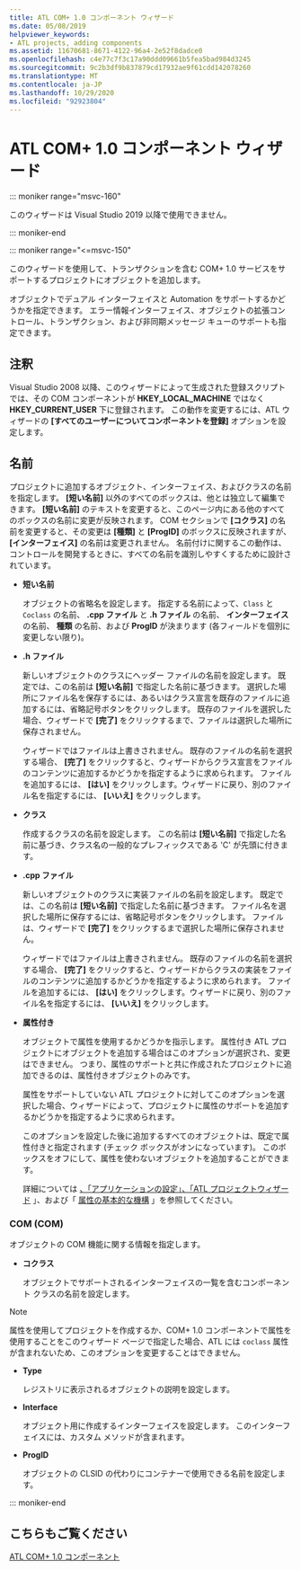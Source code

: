 ```yaml
---
title: ATL COM+ 1.0 コンポーネント ウィザード
ms.date: 05/08/2019
helpviewer_keywords:
- ATL projects, adding components
ms.assetid: 11670681-8671-4122-96a4-2e52f8dadce0
ms.openlocfilehash: c4e77c7f3c17a90ddd09661b5fea5bad984d3245
ms.sourcegitcommit: 9c2b3df9b837879cd17932ae9f61cdd142078260
ms.translationtype: MT
ms.contentlocale: ja-JP
ms.lasthandoff: 10/29/2020
ms.locfileid: "92923804"
---
```

# <a name="atl-com-10-component-wizard"></a>ATL COM+ 1.0 コンポーネント ウィザード

::: moniker range="msvc-160"

このウィザードは Visual Studio 2019 以降で使用できません。

::: moniker-end

::: moniker range="<=msvc-150"

このウィザードを使用して、トランザクションを含む COM+ 1.0 サービスをサポートするプロジェクトにオブジェクトを追加します。

オブジェクトでデュアル インターフェイスと Automation をサポートするかどうかを指定できます。 エラー情報インターフェイス、オブジェクトの拡張コントロール、トランザクション、および非同期メッセージ キューのサポートも指定できます。

## <a name="remarks"></a>注釈

Visual Studio 2008 以降、このウィザードによって生成された登録スクリプトでは、その COM コンポーネントが **HKEY_LOCAL_MACHINE** ではなく **HKEY_CURRENT_USER** 下に登録されます。 この動作を変更するには、ATL ウィザードの **[すべてのユーザーについてコンポーネントを登録]** オプションを設定します。

## <a name="names"></a>名前

プロジェクトに追加するオブジェクト、インターフェイス、およびクラスの名前を指定します。 **[短い名前]** 以外のすべてのボックスは、他とは独立して編集できます。 **[短い名前]** のテキストを変更すると、このページ内にある他のすべてのボックスの名前に変更が反映されます。 COM セクションで **[コクラス]** の名前を変更すると、その変更は **[種類]** と **[ProgID]** のボックスに反映されますが、 **[インターフェイス]** の名前は変更されません。 名前付けに関するこの動作は、コントロールを開発するときに、すべての名前を識別しやすくするために設計されています。

- **短い名前**

   オブジェクトの省略名を設定します。 指定する名前によって、`Class` と `Coclass` の名前、 **.cpp ファイル** と **.h ファイル** の名前、 **インターフェイス** の名前、 **種類** の名前、および **ProgID** が決まります (各フィールドを個別に変更しない限り)。

- **.h ファイル**

   新しいオブジェクトのクラスにヘッダー ファイルの名前を設定します。 既定では、この名前は **[短い名前]** で指定した名前に基づきます。 選択した場所にファイル名を保存するには、あるいはクラス宣言を既存のファイルに追加するには、省略記号ボタンをクリックします。 既存のファイルを選択した場合、ウィザードで **[完了]** をクリックするまで、ファイルは選択した場所に保存されません。

   ウィザードではファイルは上書きされません。 既存のファイルの名前を選択する場合、 **[完了]** をクリックすると、ウィザードからクラス宣言をファイルのコンテンツに追加するかどうかを指定するように求められます。 ファイルを追加するには、 **[はい]** をクリックします。ウィザードに戻り、別のファイル名を指定するには、 **[いいえ]** をクリックします。

- **クラス**

   作成するクラスの名前を設定します。 この名前は **[短い名前]** で指定した名前に基づき、クラス名の一般的なプレフィックスである 'C' が先頭に付きます。

- **.cpp ファイル**

   新しいオブジェクトのクラスに実装ファイルの名前を設定します。 既定では、この名前は **[短い名前]** で指定した名前に基づきます。 ファイル名を選択した場所に保存するには、省略記号ボタンをクリックします。 ファイルは、ウィザードで **[完了]** をクリックするまで選択した場所に保存されません。

   ウィザードではファイルは上書きされません。 既存のファイルの名前を選択する場合、 **[完了]** をクリックすると、ウィザードからクラスの実装をファイルのコンテンツに追加するかどうかを指定するように求められます。 ファイルを追加するには、 **[はい]** をクリックします。ウィザードに戻り、別のファイル名を指定するには、 **[いいえ]** をクリックします。

- **属性付き**

   オブジェクトで属性を使用するかどうかを指示します。 属性付き ATL プロジェクトにオブジェクトを追加する場合はこのオプションが選択され、変更はできません。 つまり、属性のサポートと共に作成されたプロジェクトに追加できるのは、属性付きオブジェクトのみです。

   属性をサポートしていない ATL プロジェクトに対してこのオプションを選択した場合、ウィザードによって、プロジェクトに属性のサポートを追加するかどうかを指定するように求められます。

   このオプションを設定した後に追加するすべてのオブジェクトは、既定で属性付きと指定されます (チェック ボックスがオンになっています)。 このボックスをオフにして、属性を使わないオブジェクトを追加することができます。

   詳細については [、「アプリケーションの設定」、「ATL プロジェクトウィザード](../../atl/reference/application-settings-atl-project-wizard.md) 」、および「 [属性の基本的な機構](../../windows/attributes/cpp-attributes-com-net.md#basic-mechanics-of-attributes) 」を参照してください。

### <a name="com"></a>COM (COM)

オブジェクトの COM 機能に関する情報を指定します。

- **コクラス**

   オブジェクトでサポートされるインターフェイスの一覧を含むコンポーネント クラスの名前を設定します。

> [!NOTE]
> 属性を使用してプロジェクトを作成するか、COM+ 1.0 コンポーネントで属性を使用することをこのウィザード ページで指定した場合、ATL には `coclass` 属性が含まれないため、このオプションを変更することはできません。

- **Type**

   レジストリに表示されるオブジェクトの説明を設定します。

- **Interface**

   オブジェクト用に作成するインターフェイスを設定します。 このインターフェイスには、カスタム メソッドが含まれます。

- **ProgID**

   オブジェクトの CLSID の代わりにコンテナーで使用できる名前を設定します。

::: moniker-end

## <a name="see-also"></a>こちらもご覧ください

[ATL COM+ 1.0 コンポーネント](../../atl/reference/adding-an-atl-com-plus-1-0-component.md)
